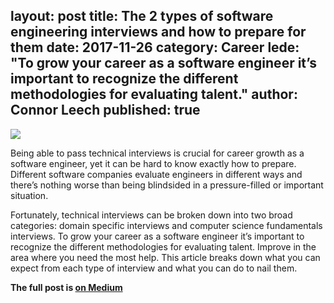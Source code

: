 layout: post
title: The 2 types of software engineering interviews and how to prepare for them
date: 2017-11-26
category: Career
lede: "To grow your career as a software engineer it’s important to recognize the different methodologies for evaluating talent."
author: Connor Leech
published: true
---

![](https://cdn-images-1.medium.com/max/800/0*4F36tmoL6UJrCAVP.)

Being able to pass technical interviews is crucial for career growth as a software engineer, yet it can be hard to know exactly how to prepare. Different software companies evaluate engineers in different ways and there’s nothing worse than being blindsided in a pressure-filled or important situation.

Fortunately, technical interviews can be broken down into two broad categories: domain specific interviews and computer science fundamentals interviews. To grow your career as a software engineer it’s important to recognize the different methodologies for evaluating talent. Improve in the area where you need the most help. This article breaks down what you can expect from each type of interview and what you can do to nail them.

**The full post is [on Medium](https://medium.com/@connorleech/the-2-types-of-software-engineering-interviews-and-how-to-prepare-for-them-2e7bd4daa0b)**


